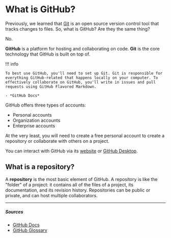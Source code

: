 # What is GitHub?

Previously, we learned that [Git](what-is-git.md) is an open source version control tool that tracks changes to files. So, what is GitHub? Are they the same thing?

No.

**GitHub** is a platform for hosting and collaborating on code. **Git** is the core technology that GitHub is built on top of.

!!! info

    To best use GitHub, you'll need to set up Git. Git is responsible for everything GitHub-related that happens locally on your computer. To effectively collaborate on GitHub, you'll write in issues and pull requests using GitHub Flavored Markdown.
    
    - *GitHub Docs*

GitHub offers three types of accounts:

- Personal accounts
- Organization accounts
- Enterprise accounts

At the very least, you will need to create a free personal account to create a repository or collaborate with others on a project.

You can interact with GitHub via its [website](https://www.github.com) or [GitHub Desktop](https://desktop.github.com/).

## What is a repository?

A **repository** is the most basic element of GitHub. A repository is like the "folder" of a project: it contains all of the files of a project, its documentation, and its revision history. Repositories can be public or private, and can host multiple collaborators.

***

##### Sources
- [GitHub Docs](https://docs.github.com/en)
- [GitHub Glossary](https://docs.github.com/en/get-started/quickstart/github-glossary)